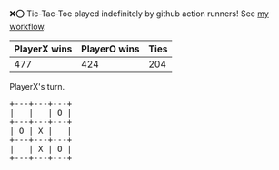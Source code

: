 :x::o: Tic-Tac-Toe played indefinitely by github action runners! See [my workflow](.github/workflows/play.yaml).

|PlayerX wins|PlayerO wins|Ties|
|-|-|-|
|477|424|204|

PlayerX's turn.

<pre>
+---+---+---+
|   |   | O |
+---+---+---+
| O | X |   |
+---+---+---+
|   | X | O |
+---+---+---+
</pre>